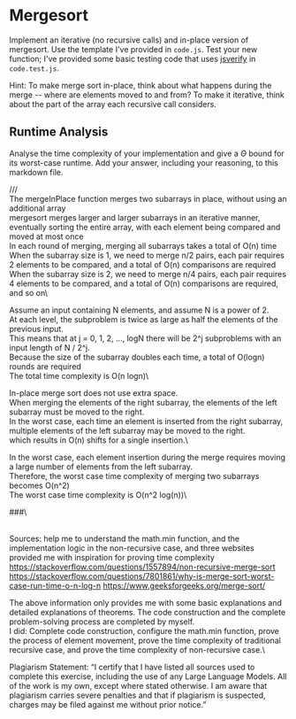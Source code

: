 # Mergesort

Implement an iterative (no recursive calls) and in-place version of mergesort.
Use the template I've provided in `code.js`. Test your new function; I've
provided some basic testing code that uses
[jsverify](https://jsverify.github.io/) in `code.test.js`.

Hint: To make merge sort in-place, think about what happens during the merge --
where are elements moved to and from? To make it iterative, think about the
part of the array each recursive call considers.

## Runtime Analysis

Analyse the time complexity of your implementation and give a $\Theta$ bound for
its worst-case runtime. Add your answer, including your reasoning, to this
markdown file.

///\
The mergeInPlace function merges two subarrays in place, without using an additional array\
mergesort merges larger and larger subarrays in an iterative manner, eventually sorting the entire array, with each element being compared and moved at most once\
In each round of merging, merging all subarrays takes a total of O(n) time\
When the subarray size is 1, we need to merge n/2 pairs, each pair requires 2 elements to be compared, and a total of O(n) comparisons are required\
When the subarray size is 2, we need to merge n/4 pairs, each pair requires 4 elements to be compared, and a total of O(n) comparisons are required, and so on\

Assume an input containing N elements, and assume N is a power of 2.\
At each level, the subproblem is twice as large as half the elements of the previous input.\
This means that at j = 0, 1, 2, ..., logN there will be 2^j subproblems with an input length of N / 2^j.\
Because the size of the subarray doubles each time, a total of O(logn) rounds are required\
The total time complexity is O(n logn)\

In-place merge sort does not use extra space.\
When merging the elements of the right subarray, the elements of the left subarray must be moved to the right.\
In the worst case, each time an element is inserted from the right subarray, multiple elements of the left subarray may be moved to the right.\
which results in O(n) shifts for a single insertion.\

In the worst case, each element insertion during the merge requires moving a large number of elements from the left subarray.\
Therefore, the worst case time complexity of merging two subarrays becomes O(n^2)\
The worst case time complexity is O(n^2 log(n))\

###\

\
Sources: help me to understand the math.min function, and the implementation logic in the non-recursive case, and three websites provided me with inspiration for proving time complexity\
https://stackoverflow.com/questions/1557894/non-recursive-merge-sort
https://stackoverflow.com/questions/7801861/why-is-merge-sort-worst-case-run-time-o-n-log-n
https://www.geeksforgeeks.org/merge-sort/

The above information only provides me with some basic explanations and detailed explanations of theorems. The code construction and the complete problem-solving process are completed by myself.\
I did: Complete code construction, configure the math.min function, prove the process of element movement, prove the time complexity of traditional recursive case, and prove the time complexity of non-recursive case.\

Plagiarism Statement: “I certify that I have listed all sources used to complete this exercise, including the use of any Large Language Models. All of the work is my own, except where stated otherwise. I am aware that plagiarism carries severe penalties and that if plagiarism is suspected, charges may be filed against me without prior notice.”

